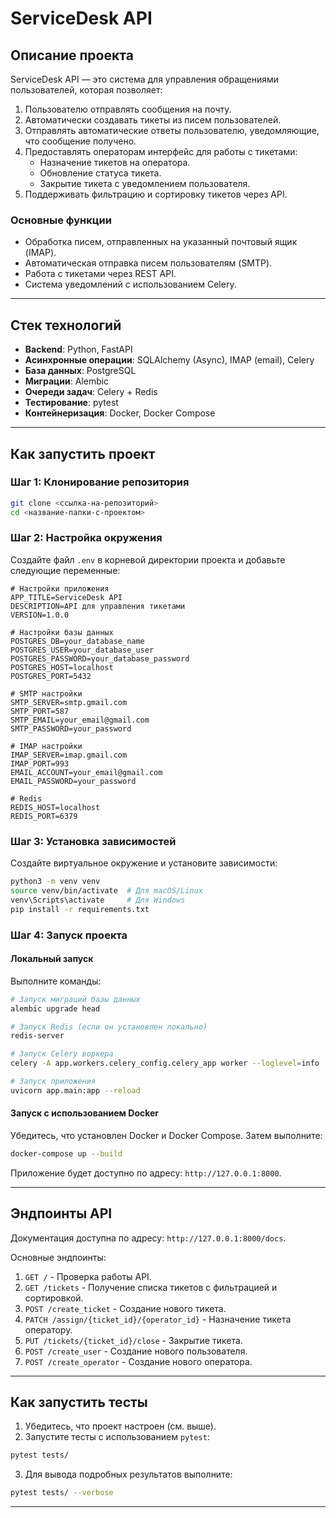 # ServiceDesk API

## Описание проекта

ServiceDesk API — это система для управления обращениями пользователей, которая позволяет:
1. Пользователю отправлять сообщения на почту.
2. Автоматически создавать тикеты из писем пользователей.
3. Отправлять автоматические ответы пользователю, уведомляющие, что сообщение получено.
4. Предоставлять операторам интерфейс для работы с тикетами:
   - Назначение тикетов на оператора.
   - Обновление статуса тикета.
   - Закрытие тикета с уведомлением пользователя.
5. Поддерживать фильтрацию и сортировку тикетов через API.

### Основные функции
- Обработка писем, отправленных на указанный почтовый ящик (IMAP).
- Автоматическая отправка писем пользователям (SMTP).
- Работа с тикетами через REST API.
- Система уведомлений с использованием Celery.

---

## Стек технологий

- **Backend**: Python, FastAPI
- **Асинхронные операции**: SQLAlchemy (Async), IMAP (email), Celery
- **База данных**: PostgreSQL
- **Миграции**: Alembic
- **Очереди задач**: Celery + Redis
- **Тестирование**: pytest
- **Контейнеризация**: Docker, Docker Compose

---

## Как запустить проект

### Шаг 1: Клонирование репозитория
```bash
git clone <ссылка-на-репозиторий>
cd <название-папки-с-проектом>
```

### Шаг 2: Настройка окружения
Создайте файл `.env` в корневой директории проекта и добавьте следующие переменные:

```env
# Настройки приложения
APP_TITLE=ServiceDesk API
DESCRIPTION=API для управления тикетами
VERSION=1.0.0

# Настройки базы данных
POSTGRES_DB=your_database_name
POSTGRES_USER=your_database_user
POSTGRES_PASSWORD=your_database_password
POSTGRES_HOST=localhost
POSTGRES_PORT=5432

# SMTP настройки
SMTP_SERVER=smtp.gmail.com
SMTP_PORT=587
SMTP_EMAIL=your_email@gmail.com
SMTP_PASSWORD=your_password

# IMAP настройки
IMAP_SERVER=imap.gmail.com
IMAP_PORT=993
EMAIL_ACCOUNT=your_email@gmail.com
EMAIL_PASSWORD=your_password

# Redis
REDIS_HOST=localhost
REDIS_PORT=6379
```

### Шаг 3: Установка зависимостей
Создайте виртуальное окружение и установите зависимости:
```bash
python3 -m venv venv
source venv/bin/activate  # Для macOS/Linux
venv\Scripts\activate     # Для Windows
pip install -r requirements.txt
```

### Шаг 4: Запуск проекта

#### Локальный запуск
Выполните команды:
```bash
# Запуск миграций базы данных
alembic upgrade head

# Запуск Redis (если он установлен локально)
redis-server

# Запуск Celery воркера
celery -A app.workers.celery_config.celery_app worker --loglevel=info

# Запуск приложения
uvicorn app.main:app --reload
```

#### Запуск с использованием Docker
Убедитесь, что установлен Docker и Docker Compose. Затем выполните:
```bash
docker-compose up --build
```

Приложение будет доступно по адресу: `http://127.0.0.1:8000`.

---

## Эндпоинты API

Документация доступна по адресу: `http://127.0.0.1:8000/docs`.

Основные эндпоинты:
1. `GET /` - Проверка работы API.
2. `GET /tickets` - Получение списка тикетов с фильтрацией и сортировкой.
3. `POST /create_ticket` - Создание нового тикета.
4. `PATCH /assign/{ticket_id}/{operator_id}` - Назначение тикета оператору.
5. `PUT /tickets/{ticket_id}/close` - Закрытие тикета.
6. `POST /create_user` - Создание нового пользователя.
7. `POST /create_operator` - Создание нового оператора.

---

## Как запустить тесты

1. Убедитесь, что проект настроен (см. выше).
2. Запустите тесты с использованием `pytest`:
```bash
pytest tests/
```

3. Для вывода подробных результатов выполните:
```bash
pytest tests/ --verbose
```

---
